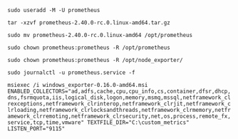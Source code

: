 `sudo useradd -M -U prometheus`

`tar -xzvf prometheus-2.40.0-rc.0.linux-amd64.tar.gz`

`sudo mv prometheus-2.40.0-rc.0.linux-amd64 /opt/prometheus`

`sudo chown prometheus:prometheus -R /opt/prometheus`

`sudo chown prometheus:prometheus -R /opt/node_exporter/`

`sudo journalctl -u prometheus.service -f`

`msiexec /i windows_exporter-0.16.0-amd64.msi ENABLED_COLLECTORS="ad,adfs,cache,cpu,cpu_info,cs,container,dfsr,dhcp,dns,fsrmquota,iis,logical_disk,logon,memory,msmq,mssql,netframework_clrexceptions,netframework_clrinterop,netframework_clrjit,netframework_clrloading,netframework_clrlocksandthreads,netframework_clrmemory,netframework_clrremoting,netframework_clrsecurity,net,os,process,remote_fx,service,tcp,time,vmware" TEXTFILE_DIR="C:\custom_metrics" LISTEN_PORT="9115"`

